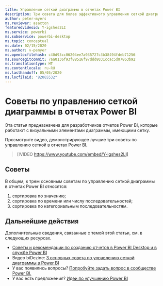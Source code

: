 ```yaml
---
title: Управление сеткой диаграммы в отчетах Power BI
description: Три совета для более эффективного управления сеткой диаграммы в визуальных элементах отчетов Power BI в Power BI Desktop или службе Power BI.
author: peter-myers
ms.reviewer: asaxton
featuredvideoid: Y-igshes2LI
ms.service: powerbi
ms.subservice: powerbi-desktop
ms.topic: conceptual
ms.date: 02/15/2020
ms.author: v-pemyer
ms.openlocfilehash: c40d93cc06204ee7a935727c3b38494fdeb71256
ms.sourcegitcommit: 7aa0136f93f88516f97ddd8031ccac5d07863b92
ms.translationtype: HT
ms.contentlocale: ru-RU
ms.lasthandoff: 05/05/2020
ms.locfileid: "82065532"
---
```

# <a name="tips-to-control-chart-gridlines-in-power-bi-reports"></a>Советы по управлению сеткой диаграммы в отчетах Power BI

Эта статья предназначена для разработчиков отчетов Power BI, которые работают с визуальными элементами диаграммы, имеющими сетку.

Просмотрите видео, демонстрирующее лучшие три советы по управлению сеткой в отчетах Power BI.

> [!VIDEO https://www.youtube.com/embed/Y-igshes2LI]

## <a name="tips"></a>Советы

В общем, к трем основным советам по управлению сеткой диаграммы в отчетах Power BI относятся:

1. сортировка по значению;
1. сортировка по времени или числу последовательностей;
1. сортировка по категориальным последовательностям.

## <a name="next-steps"></a>Дальнейшие действия

Дополнительные сведения, связанные с темой этой статьи, см. в следующих ресурсах.

- [Советы и рекомендации по созданию отчетов в Power BI Desktop и в службе Power BI](../desktop-tips-and-tricks-for-creating-reports.md)
- Видео biDezine: [3 основных совета по управлению сеткой диаграммы в Power BI](https://www.youtube.com/watch?v=Y-igshes2LI)
- У вас появились вопросы? [Попробуйте задать вопрос в сообществе Power BI.](https://community.powerbi.com/)
- У вас есть предложения? [Идеи по улучшению Power BI](https://ideas.powerbi.com)
